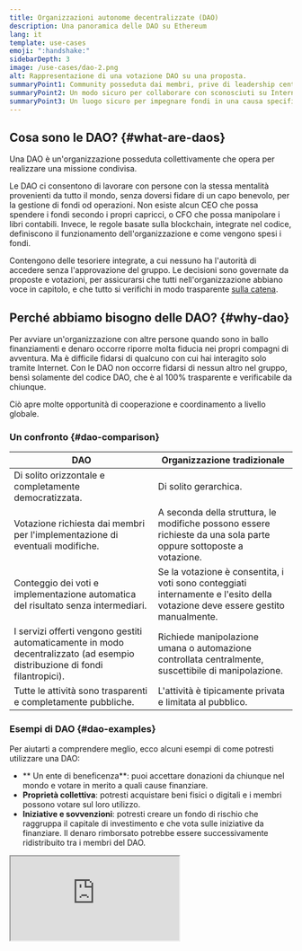 ```yaml
---
title: Organizzazioni autonome decentralizzate (DAO)
description: Una panoramica delle DAO su Ethereum
lang: it
template: use-cases
emoji: ":handshake:"
sidebarDepth: 3
image: /use-cases/dao-2.png
alt: Rappresentazione di una votazione DAO su una proposta.
summaryPoint1: Community posseduta dai membri, prive di leadership centralizzata.
summaryPoint2: Un modo sicuro per collaborare con sconosciuti su Internet.
summaryPoint3: Un luogo sicuro per impegnare fondi in una causa specifica.
---
```


## Cosa sono le DAO? {#what-are-daos}

Una DAO è un'organizzazione posseduta collettivamente che opera per realizzare una missione condivisa.

Le DAO ci consentono di lavorare con persone con la stessa mentalità provenienti da tutto il mondo, senza doversi fidare di un capo benevolo, per la gestione di fondi od operazioni. Non esiste alcun CEO che possa spendere i fondi secondo i propri capricci, o CFO che possa manipolare i libri contabili. Invece, le regole basate sulla blockchain, integrate nel codice, definiscono il funzionamento dell'organizzazione e come vengono spesi i fondi.

Contengono delle tesoriere integrate, a cui nessuno ha l'autorità di accedere senza l'approvazione del gruppo. Le decisioni sono governate da proposte e votazioni, per assicurarsi che tutti nell'organizzazione abbiano voce in capitolo, e che tutto si verifichi in modo trasparente [sulla catena](/glossary/#on-chain).

## Perché abbiamo bisogno delle DAO? {#why-dao}

Per avviare un'organizzazione con altre persone quando sono in ballo finanziamenti e denaro occorre riporre molta fiducia nei propri compagni di avventura. Ma è difficile fidarsi di qualcuno con cui hai interagito solo tramite Internet. Con le DAO non occorre fidarsi di nessun altro nel gruppo, bensì solamente del codice DAO, che è al 100% trasparente e verificabile da chiunque.

Ciò apre molte opportunità di cooperazione e coordinamento a livello globale.

### Un confronto {#dao-comparison}

| DAO                                                                                                                         | Organizzazione tradizionale                                                                                                   |
| --------------------------------------------------------------------------------------------------------------------------- | ----------------------------------------------------------------------------------------------------------------------------- |
| Di solito orizzontale e completamente democratizzata.                                                                       | Di solito gerarchica.                                                                                                         |
| Votazione richiesta dai membri per l'implementazione di eventuali modifiche.                                                | A seconda della struttura, le modifiche possono essere richieste da una sola parte oppure sottoposte a votazione.             |
| Conteggio dei voti e implementazione automatica del risultato senza intermediari.                                           | Se la votazione è consentita, i voti sono conteggiati internamente e l'esito della votazione deve essere gestito manualmente. |
| I servizi offerti vengono gestiti automaticamente in modo decentralizzato (ad esempio distribuzione di fondi filantropici). | Richiede manipolazione umana o automazione controllata centralmente, suscettibile di manipolazione.                           |
| Tutte le attività sono trasparenti e completamente pubbliche.                                                               | L'attività è tipicamente privata e limitata al pubblico.                                                                      |

### Esempi di DAO {#dao-examples}

Per aiutarti a comprendere meglio, ecco alcuni esempi di come potresti utilizzare una DAO:

- ** Un ente di beneficenza**: puoi accettare donazioni da chiunque nel mondo e votare in merito a quali cause finanziare.
- **Proprietà collettiva**: potresti acquistare beni fisici o digitali e i membri possono votare sul loro utilizzo.
- **Iniziative e sovvenzioni**: potresti creare un fondo di rischio che raggruppa il capitale di investimento e che vota sulle iniziative da finanziare. Il denaro rimborsato potrebbe essere successivamente ridistribuito tra i membri del DAO.

<iframe src="https://embed.ted.com/talks/lang/en/scott_fitsimones_could_a_dao_build_the_next_great_city" ></p>

<h2 id="how-daos-work" spaces-before="0">
  Come funziona la DAO?
</h2>

<p spaces-before="0">
  La struttura portante di una DAO è rappresentata dal suo <a href="/glossary/#smart-contract"> contratto intelligente</a>, che definisce le regole dell'organizzazione e detiene il patrimonio del gruppo. Una volta che il contratto è attivo su Ethereum, nessuno può modificare le regole se non tramite voto. Nessuno può fare qualcosa che non sia previsto dalle regole e dalla logica del codice. E poiché anche il patrimonio è definito dal contratto intelligente, ciò significa che nessuno può spendere il denaro senza l'approvazione del gruppo. Questo significa che le DAO non hanno bisogno di un'autorità centrale. Al contrario, il gruppo prende le decisioni collettivamente e i pagamenti sono autorizzati automaticamente quando le proposte sono approvate dal voto.
</p>

<p spaces-before="0">
  Ciò è possibile perché i contratti intelligenti sono a prova di manomissione, una volta che sono attivi su Ethereum. Non è possibile modificare il codice (le regole della DAO) senza che gli altri lo notino, perché tutto è pubblico.
</p>

<h2 id="ethereum-and-daos" spaces-before="0">
  Ethereum e DAO
</h2>

<p spaces-before="0">
  Ethereum è la base perfetta per le DAO per una serie di motivi:
</p>

<ul>
  <li>
    Il consenso di Ethereum è sufficientemente decentralizzato e affermato affinché le organizzazioni possano fidarsi della rete.
  </li>
  <li>
    Il codice del contratto intelligente non è modificabile una volta attivato, nemmeno dai suoi proprietari. Ciò permette alla DAO di funzionare secondo le regole con cui è stata programmata.
  </li>
  <li>
    I contratti intelligenti possono inviare/ricevere fondi. In caso contrario occorrerebbe un intermediario fidato per gestire i fondi del gruppo.
  </li>
  <li>
    La community di Ethereum si è dimostrata più collaborativa che competitiva, consentendo l'emergere rapido di migliori pratiche e sistemi di supporto.
  </li>
</ul>

<h2 id="dao-governance" spaces-before="0">
  Governance della DAO
</h2>

<p spaces-before="0">
  Ci sono molte considerazioni da fare governando una DAO, ad esempio, come funzionano le votazioni e le proposte.
</p>

<h3 id="governance-delegation" spaces-before="0">
  Delegazione
</h3>

<p spaces-before="0">
  Una delegazione è la versione della democrazia rappresentativa della DAO. I titolari di token delegano i voti agli utenti da loro stessi nominati e si impegnano a gestire il protocollo e a rimanere informati.
</p>

<h4 id="governance-example" spaces-before="0">
  Un celebre esempio
</h4>

<p spaces-before="0">
  <a href="https://claim.ens.domains/delegate-ranking">ENS</a> – I titolari di ENS possono delegare i propri voti a membri impegnati della community perché li rappresentino.
</p>

<h3 id="governance-example" spaces-before="0">
  Governance automatica delle transazioni
</h3>

<p spaces-before="0">
  In molte DAO, le transazioni saranno eseguite automaticamente se un quorum dei membri vota in modo affermativo.
</p>

<h4 id="governance-example" spaces-before="0">
  Un celebre esempio
</h4>

<p spaces-before="0">
  <a href="https://nouns.wtf">Nouns</a>: nelle DAO di Nouns, una transazione viene eseguita automaticamente se viene raggiunto un quorum di voti e la maggioranza di questi è a favore, purché non ci sia un veto da parte dei fondatori.
</p>

<h3 id="governance-example" spaces-before="0">
  Governance multifirma
</h3>

<p spaces-before="0">
  Mentre le DAO potrebbero includere migliaia di membri votanti, i fondi possono esistere in un <a href="/glossary/#wallet">portafoglio</a> condiviso da 5-20 membri attivi della community ritenuti affidabili e solitamente doxati (identità pubbliche note alla community). In seguito a un voto, i firmatari <a href="/glossary/#multisig">multifirma</a> eseguono la volontà della community.
</p>

<h2 id="dao-laws" spaces-before="0">
  Leggi sulle DAO
</h2>

<p spaces-before="0">
  Nel 1977, il Wyoming inventò la LLC, che protegge gli imprenditori e ne limita le responsabilità. Più di recente, lo Stato è stato il pioniere della legge sulle DAO, che stabilisce lo status giuridico delle DAO. Al momento, Wyoming, Vermont e le Isole Vergini hanno una qualche forma di legge sulle DAO.
</p>

<h3 id="law-example" spaces-before="0">
  Un celebre esempio
</h3>

<p spaces-before="0">
  <a href="https://citydao.io">CityDAO</a> – CityDao ha utilizzato la legge sulle DAO del Wyoming per acquistare 40 acri di terreno nei pressi del Parco Nazionale di Yellowstone.
</p>

<h2 id="dao-membership" spaces-before="0">
  Aderire a una DAO
</h2>

<p spaces-before="0">
  Ci sono diversi modelli per aderire a una DAO. L'adesione può determinare come funziona il voto e altri aspetti chiave della DAO.
</p>

<h3 id="token-based-membership" spaces-before="0">
  Appartenenza basata su token
</h3>

<p spaces-before="0">
  In genere è completamente <a href="/glossary/#permissionless">senza permessi</a>, a seconda del token utilizzato. Questi token di governance possono essere per lo più scambiati senza permessi su una <a href="/glossary/#dex">borsa decentralizzata</a>. Altri, invece, devono esser guadagnati fornendo liquidità o altri tipi di "Proof of Work". In entrambi i casi, la semplice detenzione del token garantisce l'accesso al voto.
</p>

<p spaces-before="0">
  <em x-id="4">Di solito usato per governare ampi protocolli decentralizzati e/o i token stessi.</em>
</p>

<h4 id="token-example" spaces-before="0">
  Un celebre esempio
</h4>

<p spaces-before="0">
  <a href="https://makerdao.com">MakerDAO</a> – Il token MKR di MakerDAO è ampiamente disponibile sulle borse decentralizzate e chiunque può acquistare il potere di voto sul futuro del protocollo di Maker.
</p>

<h3 id="share-based-membership" spaces-before="0">
  Appartenenza basata su quote
</h3>

<p spaces-before="0">
  I DAO basati su quote sono maggiormente soggetti a permessi, ma comunque abbastanza aperti. Tutti i potenziali membri possono inviare una proposta di adesione alla DAO, solitamente offrendo un tributo di qualche valore sotto forma di token o di lavoro. Le quote rappresentano il potere di voto diretto e la proprietà. I membri possono uscire in qualsiasi momento con la propria quota proporzionale del patrimonio.
</p>

<p spaces-before="0">
  <em x-id="4">In genere usato per organizzazioni più compatte e incentrate sul fattore umano, come enti di beneficenza, collettivi di lavoratori e club di investimento. Può anche governare protocolli e token.</em>
</p>

<h4 id="share-example" spaces-before="0">
  Un celebre esempio
</h4>

<p spaces-before="0">
  <a href="http://molochdao.com/">MolochDAO</a>: MolochDAO si concentra sul finanziamento dei progetti su Ethereum. Richiede una proposta di adesione in modo che il gruppo possa valutare se il richiedente ha la competenza e il capitale necessari per formulare giudizi informati sui potenziali beneficiari. Non si può semplicemente acquistare l'accesso al DAO sul mercato.
</p>

<h3 id="reputation-based-membership" spaces-before="0">
  Appartenenza basata sulla reputazione
</h3>

<p spaces-before="0">
  La reputazione rappresenta la prova di partecipazione e conferisce potere di voto nella DAO. A differenza dell'adesione basata sui token o sulle quote, le DAO basate sulla reputazione non trasferiscono la proprietà ai collaboratori. La reputazione non può esser comprata, trasferita o delegata; i membri della DAO devono ottenere la reputazione tramite la loro partecipazione. Il voto sulla blockchain è privo di permessi e i potenziali membri possono inviare liberamente proposte per aderire alla DAO e richiedere di ricevere reputazione e token come ricompensa in cambio dei loro contributi.
</p>

<p spaces-before="0">
  <em x-id="4">Sono tipicamente utilizzate per lo sviluppo e governance decentralizzati di protocolli e <a href="/glossary/#dapp">dapp</a>, ma si adattano bene anche ad una vasta gamma di organizzazioni, quali enti di beneficenza, collettivi di lavoratori, club di investimento, ecc.</em>
</p>

<h4 id="reputation-example" spaces-before="0">
  Un celebre esempio
</h4>

<p spaces-before="0">
  <a href="https://DXdao.eth.limo">DXdao</a>: DXdao è un collettivo sovrano globale che dal 2019 crea e amministra protocolli e applicazioni decentralizzati. Ha sfruttato la governance basata sulla reputazione e il <a href="/glossary/#holographic-consensus">consenso olografico</a> per coordinare e gestire i fondi, il che significa che nessuno poteva farsi strada per influenzarne il futuro o la governance.
</p>

<h2 id="join-start-a-dao" spaces-before="0">
  Aderisci a / Crea una DAO
</h2>

<h3 id="join-a-dao" spaces-before="0">
  Entra a far parte di una DAO
</h3>

<ul>
  <li>
    <a href="/community/get-involved/#decentralized-autonomous-organizations-daos">Community di Ethereum</a>
  </li>
  <li>
    <a href="https://app.daohaus.club/explore">Lista delle DAO di DAOHaus</a>
  </li>
  <li>
    <a href="https://www.tally.xyz">Elenco di DAO di Tally.xyz</a>
  </li>
</ul>

<h3 id="start-a-dao" spaces-before="0">
  Crea una DAO
</h3>

<ul>
  <li>
    <a href="https://app.daohaus.club/summon">Evoca una DAO con DAOHaus</a>
  </li>
  <li>
    <a href="https://www.tally.xyz/add-a-dao">Crea una DAO di Governance con Tally</a>
  </li>
  <li>
    <a href="https://aragon.org/product">Crea una DAO basata su Aragon</a>
  </li>
  <li>
    <a href="https://colony.io/">Avvia una colonia</a>
  </li>
  <li>
    <a href="https://alchemy.daostack.io/daos/create">Crea una DAO con il consenso olografico di DAOstack</a>
  </li>
</ul>

<h2 id="further-reading" spaces-before="0">
  Letture consigliate
</h2>

<h3 id="dao-articles" spaces-before="0">
  Articoli sulle DAO
</h3>

<ul>
  <li>
    <a href="https://aragon.org/dao">Che cos'è una DAO?</a> – <a href="https://aragon.org/">Aragon</a>
  </li>
  <li>
    <a href="https://wiki.metagame.wtf/docs/great-houses/house-of-daos">La casa delle DAO</a> – <a href="https://wiki.metagame.wtf/">Metagame</a>
  </li>
  <li>
    <a href="https://daohaus.substack.com/p/-what-is-a-dao-and-what-is-it-for">Che cos'è una DAO e a cosa serve?</a> – <a href="https://daohaus.club/">DAOhaus</a>
  </li>
  <li>
    <a href="https://daohaus.substack.com/p/four-and-a-half-steps-to-start-a">Come avviare una comunità digitale basata su DAO</a> – <a href="https://daohaus.club/">DAOhaus</a>
  </li>
  <li>
    <a href="https://coinmarketcap.com/alexandria/article/what-is-a-dao">Che cos'è una DAO?</a> – <a href="https://coinmarketcap.com">Coinmarketcap</a>
  </li>
  <li>
    <a href="https://medium.com/daostack/holographic-consensus-part-1-116a73ba1e1c">Cos'è il consenso olografico?</a> - <a href="https://daostack.io/">DAOstack</a>
  </li>
  <li>
    <a href="https://vitalik.eth.limo/general/2022/09/20/daos.html">Le DAO non sono società: dove è importante la decentralizzazione nelle organizzazioni autonome, di Vitalik</a>
  </li>
  <li>
    <a href="https://blog.ethereum.org/2014/05/06/daos-dacs-das-and-more-an-incomplete-terminology-guide">DAO, DAC, DA e altro: una guida incompleta alla terminologia</a> - <a href="https://blog.ethereum.org">Blog di Ethereum</a>
  </li>
</ul>

<h3 id="videos" spaces-before="0">
  Video
</h3>

<ul>
  <li>
    <a href="https://youtu.be/KHm0uUPqmVE">Che cos'è una DAO nel mondo delle criptovalute?</a>
  </li>
  <li>
    <a href="https://www.ted.com/talks/scott_fitsimones_could_a_dao_build_the_next_great_city">Può una DAO costruire una città?</a> – <a href="https://www.ted.com/">TED</a>
  </li>
</ul>

